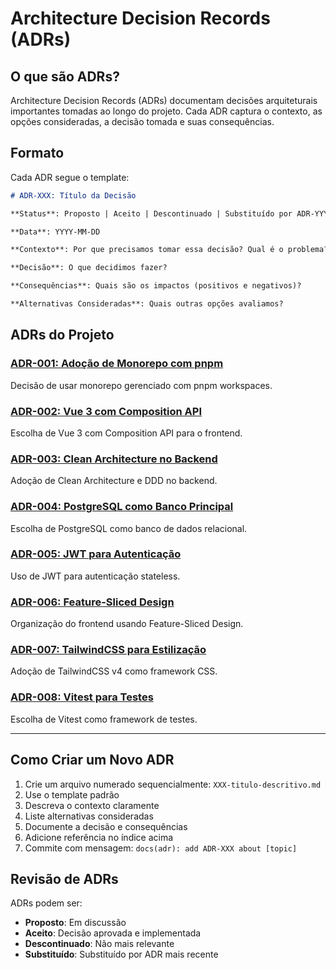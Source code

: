 # Architecture Decision Records (ADRs)

## O que são ADRs?

Architecture Decision Records (ADRs) documentam decisões arquiteturais importantes tomadas ao longo do projeto. Cada ADR captura o contexto, as opções consideradas, a decisão tomada e suas consequências.

## Formato

Cada ADR segue o template:

```markdown
# ADR-XXX: Título da Decisão

**Status**: Proposto | Aceito | Descontinuado | Substituído por ADR-YYY

**Data**: YYYY-MM-DD

**Contexto**: Por que precisamos tomar essa decisão? Qual é o problema?

**Decisão**: O que decidimos fazer?

**Consequências**: Quais são os impactos (positivos e negativos)?

**Alternativas Consideradas**: Quais outras opções avaliamos?
```

## ADRs do Projeto

### [ADR-001: Adoção de Monorepo com pnpm](./001-monorepo-pnpm.md)

Decisão de usar monorepo gerenciado com pnpm workspaces.

### [ADR-002: Vue 3 com Composition API](./002-vue3-composition-api.md)

Escolha de Vue 3 com Composition API para o frontend.

### [ADR-003: Clean Architecture no Backend](./003-clean-architecture-backend.md)

Adoção de Clean Architecture e DDD no backend.

### [ADR-004: PostgreSQL como Banco Principal](./004-postgresql-database.md)

Escolha de PostgreSQL como banco de dados relacional.

### [ADR-005: JWT para Autenticação](./005-jwt-authentication.md)

Uso de JWT para autenticação stateless.

### [ADR-006: Feature-Sliced Design](./006-feature-sliced-design.md)

Organização do frontend usando Feature-Sliced Design.

### [ADR-007: TailwindCSS para Estilização](./007-tailwindcss-styling.md)

Adoção de TailwindCSS v4 como framework CSS.

### [ADR-008: Vitest para Testes](./008-vitest-testing.md)

Escolha de Vitest como framework de testes.

---

## Como Criar um Novo ADR

1. Crie um arquivo numerado sequencialmente: `XXX-titulo-descritivo.md`
2. Use o template padrão
3. Descreva o contexto claramente
4. Liste alternativas consideradas
5. Documente a decisão e consequências
6. Adicione referência no índice acima
7. Commite com mensagem: `docs(adr): add ADR-XXX about [topic]`

## Revisão de ADRs

ADRs podem ser:

- **Proposto**: Em discussão
- **Aceito**: Decisão aprovada e implementada
- **Descontinuado**: Não mais relevante
- **Substituído**: Substituído por ADR mais recente
